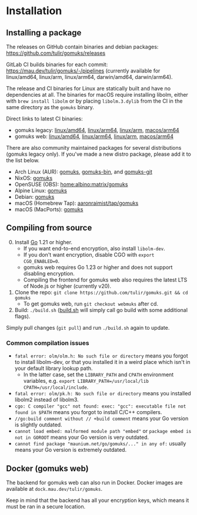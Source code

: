 # Installation

## Installing a package

The releases on GitHub contain binaries and debian
packages: <https://github.com/tulir/gomuks/releases>

GitLab CI builds binaries for each
commit: <https://mau.dev/tulir/gomuks/-/pipelines> (currently available for
linux/amd64, linux/arm, linux/arm64, darwin/amd64, darwin/arm64).

The release and CI binaries for Linux are statically built and have no
dependencies at all. The binaries for macOS require installing libolm, either
with `brew install libolm` or by placing `libolm.3.dylib` from the CI in the
same directory as the `gomuks` binary.

Direct links to latest CI binaries:

* gomuks legacy:
  [linux/amd64](https://mau.dev/tulir/gomuks/-/jobs/artifacts/master/download?job=linux%2Famd64),
  [linux/arm64](https://mau.dev/tulir/gomuks/-/jobs/artifacts/master/download?job=linux%2Farm64),
  [linux/arm](https://mau.dev/tulir/gomuks/-/jobs/artifacts/master/download?job=linux%2Farm),
  [macos/arm64](https://mau.dev/tulir/gomuks/-/jobs/artifacts/master/download?job=macos%2Farm64)
* gomuks web:
  [linux/amd64](https://mau.dev/tulir/gomuks/-/jobs/artifacts/webmuks/download?job=linux%2Famd64),
  [linux/arm64](https://mau.dev/tulir/gomuks/-/jobs/artifacts/webmuks/download?job=linux%2Farm64),
  [linux/arm](https://mau.dev/tulir/gomuks/-/jobs/artifacts/webmuks/download?job=linux%2Farm),
  [macos/arm64](https://mau.dev/tulir/gomuks/-/jobs/artifacts/webmuks/download?job=macos%2Farm64)

There are also community maintained packages for several distributions (gomuks legacy only). If
you've made a new distro package, please add it to the list below.

* Arch Linux (AUR): [gomuks](https://aur.archlinux.org/packages/gomuks),
  [gomuks-bin](https://aur.archlinux.org/packages/gomuks-bin/), and
  [gomuks-git](https://aur.archlinux.org/packages/gomuks-git)
* NixOS: [gomuks](https://github.com/NixOS/nixpkgs/blob/master/pkgs/applications/networking/instant-messengers/gomuks/default.nix)
* OpenSUSE (OBS): [home:albino:matrix/gomuks](https://build.opensuse.org/package/show/home:albino:matrix/gomuks)
* Alpine Linux: [gomuks](https://pkgs.alpinelinux.org/packages?name=gomuks)
* Debian: [gomuks](https://tracker.debian.org/pkg/gomuks)
* macOS (Homebrew Tap): [aaronraimist/tap/gomuks](https://github.com/aaronraimist/homebrew-tap)
* macOS (MacPorts): [gomuks](https://ports.macports.org/port/gomuks)

## Compiling from source

0. Install [Go](https://go.dev/doc/install) 1.21 or higher.
   * If you want end-to-end encryption, also install `libolm-dev`.
   * If you don't want encryption, disable CGO with `export CGO_ENABLED=0`.
   * gomuks web requires Go 1.23 or higher and does not support disabling encryption.
   * Compiling the frontend for gomuks web also requires the latest LTS of
     Node.js or higher (currently v20).
1. Clone the repo: `git clone https://github.com/tulir/gomuks.git && cd gomuks`
   * To get gomuks web, run `git checkout webmuks` after cd.
2. Build: `./build.sh`
   ([build.sh] will simply call go build with some additional flags).

[build.sh]: https://github.com/tulir/gomuks/blob/master/build.sh
Simply pull changes (`git pull`) and run `./build.sh` again to update.

### Common compilation issues
* `fatal error: olm/olm.h: No such file or directory` means you forgot to install libolm-dev,
  or that you installed it in a weird place which isn't in your default library lookup path.
  * In the latter case, set the `LIBRARY_PATH` and `CPATH` environment variables,
    e.g. `export LIBRARY_PATH=/usr/local/lib CPATH=/usr/local/include`.
* `fatal error: olm/pk.h: No such file or directory` means you installed libolm2 instead of libolm3.
* `cgo: C compiler "gcc" not found: exec: "gcc": executable file not found in $PATH` means you forgot to install C/C++ compilers.
* `//go:build comment without // +build comment` means your Go version is slightly outdated.
* `cannot load embed: malformed module path "embed"` or `package embed is not in GOROOT` means your Go version is very outdated.
* `cannot find package "maunium.net/go/gomuks/..." in any of:` usually means your Go version is extremely outdated.

## Docker (gomuks web)
The backend for gomuks web can also run in Docker. Docker images are available
at `dock.mau.dev/tulir/gomuks`.

Keep in mind that the backend has all your encryption keys, which means it must
be ran in a secure location.
